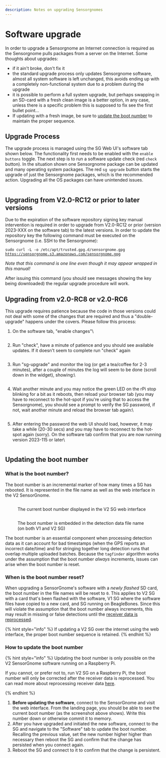 ```yaml
---
description: Notes on upgrading Sensorgnomes
---
```


# Software upgrade

In order to upgrade a Sensorgnome an Internet connection is required as the Sensorgnome pulls packages from a server on the Internet. Some thoughts about upgrades:

* if it ain't broke, don't fix it
* the standard upgrade process only updates Sensorgnome software, almost all system software is left unchanged, this avoids ending up with a completely non-functional system due to a problem during the upgrade
* it is possible to perform a full system upgrade, but perhaps swapping in an SD-card with a fresh clean image is a better option, in any case, unless there is a specific problem this is supposed to fix see the first bullet point...
* If updating with a fresh image, be sure to [update the boot number](upgrade-notes.md#updating-the-boot-number) to maintain the proper sequence.

## Upgrade Process

The upgrade process is managed using the SG Web UI's software tab shown below. The functionality first needs to be enabled with the `enable buttons` toggle. The next step is to run a software update check (red `check` button). In the situation shown one Sensorgnome package can be updated and many operating system packages. The red `sg upgrade` button starts the upgrade of just the Sensorgnome packages, which is the recommended action. Upgrading all the OS packages can have unintended issues.

<figure><img src="../.gitbook/assets/image (20).png" alt=""><figcaption></figcaption></figure>

## Upgrading from V2.0-RC12 or prior to later versions

Due to the expiration of the software repository signing key manual intervention is required in order to upgrade from V2.0-RC12 or prior (version 2023-XXX on the software tab) to the latest versions. In order to update the repository key the following command must be executed on the Sensorgnome (i.e. SSH to the Sensorgnome):

`sudo curl -L -o /etc/apt/trusted.gpg.d/sensorgnome.gpg` [`https://sensorgnome.s3.amazonaws.com/sensorgnome.gpg`](https://sensorgnome.s3.amazonaws.com/sensorgnome.gpg)

_Note that this command is one line even though it may appear wrapped in this manual!_

After issuing this command (you should see messages showing the key being downloaded) the regular upgrade procedure will work.

## Upgrading from v2.0-RC8 or v2.0-RC6

This upgrade requires patience because the code in those versions could not deal with some of the changes that are required and thus a "double-upgrade" happens under the covers. Please follow this process:

1.  On the software tab, "enable changes"\


    <figure><img src="../.gitbook/assets/image (15).png" alt=""><figcaption></figcaption></figure>
2.  Run "check", have a minute of patience and you should see available updates. If it doesn't seem to complete run "check" again

    <figure><img src="../.gitbook/assets/image (18).png" alt=""><figcaption></figcaption></figure>
3.  Run "sg-upgrade" and monitor the log (or get a tea/coffee for 2-3 minutes), after a couple of minutes the log will seem to be done (scroll down in the widget), showing:\


    <figure><img src="../.gitbook/assets/image (9).png" alt=""><figcaption></figcaption></figure>
4.  Wait another minute and you may notice the green LED on the rPi stop blinking for a bit as it reboots, then reload your browser tab (you may have to reconnect to the hot-spot if you're using that to access the Sensorgnome), you should see a prompt to verify the SG password, if not, wait another minute and reload the browser tab again:\


    <figure><img src="../.gitbook/assets/image (12).png" alt=""><figcaption></figcaption></figure>
5.  After entering the password the web UI should load, however, it may take a while (20-30 secs) and you may have to reconnect to the hot-spot again (sorry). On the software tab confirm that you are now running version 2023-115 or later\


    <figure><img src="../.gitbook/assets/image (5) (1).png" alt=""><figcaption></figcaption></figure>

## Updating the boot number

### What is the boot number? <a href="#what-is-the-boot-number" id="what-is-the-boot-number"></a>

The boot number is an incremental marker of how many times a SG has rebooted. It is represented in the file name as well as the web interface in the V2 SensorGnome.

<figure><img src="https://docs.motus.org/~gitbook/image?url=https%3A%2F%2F2642021313-files.gitbook.io%2F%7E%2Ffiles%2Fv0%2Fb%2Fgitbook-x-prod.appspot.com%2Fo%2Fspaces%252FGrf8Wg5oUFTJbWHxHdF7%252Fuploads%252FIjBEAMxz01yJwShYnfKj%252F2025-01-22_112412.png%3Falt%3Dmedia%26token%3Dd37b489b-1ce5-4824-9914-9433af9ea1cd&#x26;width=768&#x26;dpr=4&#x26;quality=100&#x26;sign=42063987&#x26;sv=2" alt=""><figcaption><p>The current boot number displayed in the V2 SG web interface</p></figcaption></figure>

<figure><img src="https://docs.motus.org/~gitbook/image?url=https%3A%2F%2F2642021313-files.gitbook.io%2F%7E%2Ffiles%2Fv0%2Fb%2Fgitbook-x-prod.appspot.com%2Fo%2Fspaces%252FGrf8Wg5oUFTJbWHxHdF7%252Fuploads%252FynjelAHd1hj8qke1XhsS%252F2025-01-22_115538.png%3Falt%3Dmedia%26token%3D01992b43-3968-4c30-9e6e-f39bb1db4d13&#x26;width=768&#x26;dpr=4&#x26;quality=100&#x26;sign=fb782d40&#x26;sv=2" alt=""><figcaption><p>The boot number is embedded in the detection data file name (on both V1 and V2 SG)</p></figcaption></figure>

The boot number is an essential component when processing detection data as it can account for bad timestamps (when the GPS reports an incorrect date/time) and for stringing together long detection runs that overlap multiple uploaded batches. Because the `tagfinder` algorithm works under the assumption that the boot number _always_ increments, issues can arise when the boot number is reset.

### When is the boot number reset? <a href="#when-is-the-boot-number-reset" id="when-is-the-boot-number-reset"></a>

When upgrading a SensorGnome's software with a _newly flashed_ SD card, the boot number in the file names will be reset to `0`. This applies to V2 SG with a card that's been flashed with the software, V1 SG where the software files have copied to a new card, and SG running on BeagleBones. Since this will violate the assumption that the boot number always increments, this may result in missing or false detections until the [receiver data is reprocessed](https://docs.motus.org/en/about-motus/how-data-are-processed/reprocessing-receiver-data).

{% hint style="info" %}
If updating a V2 SG over the internet using the web interface, the proper boot number sequence is retained.
{% endhint %}

### How to update the boot number <a href="#how-to-update-the-boot-number" id="how-to-update-the-boot-number"></a>

{% hint style="info" %}
Updating the boot number is only possible on the V2 SensorGnome software running on a Raspberry Pi.

If you cannot, or prefer not to, run V2 SG on a Raspberry Pi, the boot number will only be corrected after the receiver data is reprocessed. You can read more about reprocessing receiver data [here](https://docs.motus.org/en/about-motus/how-data-are-processed/reprocessing-receiver-data).


{% endhint %}

1. **Before updating the software**, connect to the SensorGnome and visit the web interface. From the landing page, you should be able to see the current boot number (as the screenshot above shows). Write this number down or otherwise commit it to memory.
2. After you have upgraded and initiated the new software, connect to the SG and navigate to the "Software" tab to update the boot number. Recalling the previous value, set the new number higher higher than necessary then reboot the SG and confirm that the change has persisted when you connect again.&#x20;
3. Reboot the SG and connect to it to confirm that the change is persistent.

<figure><img src="../.gitbook/assets/2025-01-22_112412.png" alt=""><figcaption></figcaption></figure>


